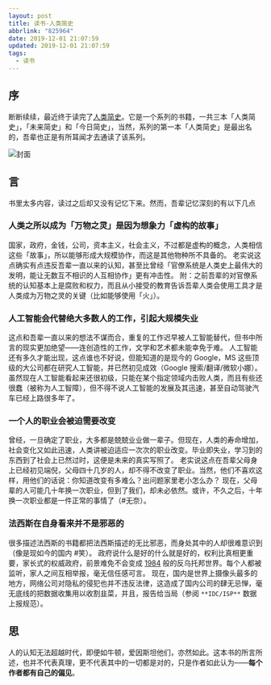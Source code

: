 ```yaml
---
layout: post
title: 读书-人类简史
abbrlink: "825964"
date: 2019-12-01 21:07:59
updated: 2019-12-01 21:07:59
tags:
  - 读书
---
```


## 序

断断续续，最近终于读完了[人类简史](https://zh.wikipedia.org/zh-hans/%E4%BA%BA%E7%B1%BB%E7%AE%80%E5%8F%B2)。它是一个系列的书籍，一共三本「人类简史」，「未来简史」和「今日简史」，当然，系列的第一本「人类简史」是最出名的，吾辈也正是有所耳闻才去通读了该系列。

![封面](https://cdn.jsdelivr.net/gh/rxliuli/img-bed/20191201213231.png)

## 言

书里太多内容，读过之后却又没有记忆下来。然而，吾辈记忆深刻的有以下几点

### 人类之所以成为「万物之灵」是因为想象力「虚构的故事」

国家，政府，金钱，公司，资本主义，社会主义，不过都是虚构的概念，人类相信这些「故事」，所以能够形成大规模协作，而这是其他物种所不具备的。
老实说这点确实有点违反吾辈一直以来的认知，甚至比曾经「官僚系统是人类史上最伟大的发明，能让无数互不相识的人互相协作」更有冲击性。
附：之前吾辈的对官僚系统的认知基本上是腐败和权力，而且从小接受的教育告诉吾辈人类会使用工具才是人类成为万物之灵的关键（比如能够使用「火」）。

### 人工智能会代替绝大多数人的工作，引起大规模失业

这点和吾辈一直以来的想法不谋而合，重复的工作迟早被人工智能替代，但书中所言的现实更加绝望——连创造性的工作，文学和艺术都未能幸免于难。
人工智能还有多久才能出现，这点谁也不好说，但能知道的是现今的 Google，MS 这些顶级的大公司都在研究人工智能，并已然初见成效（Google 搜索/翻译/微软小娜）。
虽然现在人工智能看起来还很初级，只能在某个指定领域内击败人类，而且有些还很蠢（被称为人工智障），但不得不说人工智能的发展及其迅速，甚至自动驾驶汽车已经上路很多年了。

### 一个人的职业会被迫需要改变

曾经，一旦确定了职业，大多都是兢兢业业做一辈子。但现在，人类的寿命增加，社会变化又如此迅速，人类讲被迫适应一次次的职业改变。毕业即失业，学习到的东西到了社会上已然过时，这便是未来的真实写照了。
老实说这点在吾辈父母身上已经初见端倪，父母四十几岁的人，却不得不改变了职业。当然，他们不喜欢这样，用他们的话说：你知道改变有多难么？出问题家里老小怎么办？
现在，父母辈的人可能几十年换一次职业，但到了我们，却未必依然。或许，不久之后，十年换一次职业都是一件正常的事情了（#无奈）。

### 法西斯在自身看来并不是邪恶的

很多描述法西斯的书籍都把法西斯描述的无比邪恶，而身处其中的人却很难意识到（像是现如今的国内 #笑）。
政府说什么是好的什么就是好的，权利比真相更重要，家长式的权威政府，前景难免不会变成 [1984](https://zh.wikipedia.org/zh/%E4%B8%80%E4%B9%9D%E5%85%AB%E5%9B%9B) 般的反乌托邦世界。每个人都被监听，家人之间互相举报，毫无信任感可言。
现在，国内是世界上摄像头最多的地方，网络公司对隐私的侵犯也并不违反法律，这造成了国内公司的肆无忌惮，毫无底线的把数据收集用以收割韭菜，并且，报告给当局（参阅 `**IDC/ISP**` 数据上报规范）。

## 思

人的认知无法超越时代，即便如牛顿，爱因斯坦他们，亦然如此。这本书的所言所述，也并不代表真理，更不代表其中的一切都是对的，只是作者如此认为——**每个作者都有自己的偏见**。
